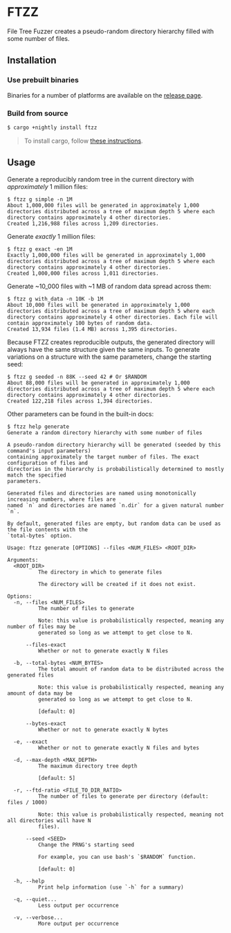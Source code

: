 # FTZZ

File Tree Fuzzer creates a pseudo-random directory hierarchy filled with some number of files.

## Installation

### Use prebuilt binaries

Binaries for a number of platforms are available on the
[release page](https://github.com/SUPERCILEX/ftzz/releases/latest).

### Build from source

```bash
$ cargo +nightly install ftzz
```

> To install cargo, follow [these instructions](https://doc.rust-lang.org/cargo/getting-started/installation.html).

## Usage

Generate a reproducibly random tree in the current directory with *approximately* 1 million files:

```console,bash
$ ftzz g simple -n 1M
About 1,000,000 files will be generated in approximately 1,000 directories distributed across a tree of maximum depth 5 where each directory contains approximately 4 other directories.
Created 1,216,988 files across 1,209 directories.

```

Generate *exactly* 1 million files:

```console,bash
$ ftzz g exact -en 1M
Exactly 1,000,000 files will be generated in approximately 1,000 directories distributed across a tree of maximum depth 5 where each directory contains approximately 4 other directories.
Created 1,000,000 files across 1,011 directories.

```

Generate ~10_000 files with ~1 MB of random data spread across them:

```console,bash
$ ftzz g with_data -n 10K -b 1M
About 10,000 files will be generated in approximately 1,000 directories distributed across a tree of maximum depth 5 where each directory contains approximately 4 other directories. Each file will contain approximately 100 bytes of random data.
Created 13,934 files (1.4 MB) across 1,395 directories.

```

Because FTZZ creates reproducible outputs, the generated directory will always have the same
structure given the same inputs. To generate variations on a structure with the same parameters,
change the starting seed:

```console,bash
$ ftzz g seeded -n 88K --seed 42 # Or $RANDOM
About 88,000 files will be generated in approximately 1,000 directories distributed across a tree of maximum depth 5 where each directory contains approximately 4 other directories.
Created 122,218 files across 1,394 directories.

```

Other parameters can be found in the built-in docs:

```console,bash
$ ftzz help generate
Generate a random directory hierarchy with some number of files

A pseudo-random directory hierarchy will be generated (seeded by this command's input parameters)
containing approximately the target number of files. The exact configuration of files and
directories in the hierarchy is probabilistically determined to mostly match the specified
parameters.

Generated files and directories are named using monotonically increasing numbers, where files are
named `n` and directories are named `n.dir` for a given natural number `n`.

By default, generated files are empty, but random data can be used as the file contents with the
`total-bytes` option.

Usage: ftzz generate [OPTIONS] --files <NUM_FILES> <ROOT_DIR>

Arguments:
  <ROOT_DIR>
          The directory in which to generate files
          
          The directory will be created if it does not exist.

Options:
  -n, --files <NUM_FILES>
          The number of files to generate
          
          Note: this value is probabilistically respected, meaning any number of files may be
          generated so long as we attempt to get close to N.

      --files-exact
          Whether or not to generate exactly N files

  -b, --total-bytes <NUM_BYTES>
          The total amount of random data to be distributed across the generated files
          
          Note: this value is probabilistically respected, meaning any amount of data may be
          generated so long as we attempt to get close to N.
          
          [default: 0]

      --bytes-exact
          Whether or not to generate exactly N bytes

  -e, --exact
          Whether or not to generate exactly N files and bytes

  -d, --max-depth <MAX_DEPTH>
          The maximum directory tree depth
          
          [default: 5]

  -r, --ftd-ratio <FILE_TO_DIR_RATIO>
          The number of files to generate per directory (default: files / 1000)
          
          Note: this value is probabilistically respected, meaning not all directories will have N
          files).

      --seed <SEED>
          Change the PRNG's starting seed
          
          For example, you can use bash's `$RANDOM` function.
          
          [default: 0]

  -h, --help
          Print help information (use `-h` for a summary)

  -q, --quiet...
          Less output per occurrence

  -v, --verbose...
          More output per occurrence

```
